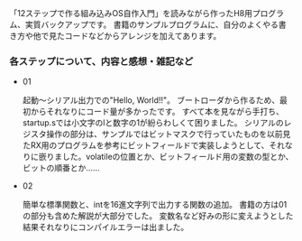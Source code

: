 「12ステップで作る組み込みOS自作入門」を読みながら作ったH8用プログラム、実質バックアップです。
書籍のサンプルプログラムに、自分のよくやる書き方や他で見たコードなどからアレンジを加えてあります。


### 各ステップについて、内容と感想・雑記など

- 01

  起動～シリアル出力での"Hello, World!!"。
  ブートローダから作るため、最初からそれなりにコード量が多かったです。
  すべて本を見ながら手打ち、startup.sでは小文字のlと数字の1が紛らわしくて困りました。
  シリアルのレジスタ操作の部分は、サンプルではビットマスクで行っていたものを以前見たRX用のプログラムを参考にビットフィールドで実装しようとして、それなりに嵌りました。volatileの位置とか、ビットフィールド用の変数の型とか、ビットの順番とか……

- 02

  簡単な標準関数と、intを16進文字列で出力する関数の追加。
  書籍の方は01の部分も含めた解説が大部分でした。
  変数名など好みの形に変えようとした結果それなりにコンパイルエラーは出ました。
